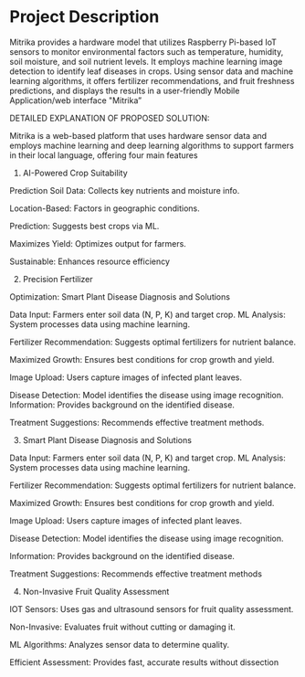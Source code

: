 # Project Description

Mitrika provides a hardware model that utilizes Raspberry Pi-based IoT sensors to monitor environmental factors such as temperature,
humidity, soil moisture, and soil nutrient levels. It employs machine learning image detection to identify leaf diseases in crops. Using sensor data and machine
learning algorithms, it offers fertilizer recommendations, and fruit freshness predictions, and displays the results in a user-friendly Mobile Application/web
interface "Mitrika”

DETAILED EXPLANATION OF PROPOSED SOLUTION:

Mitrika is a web-based platform that uses hardware sensor data and employs machine learning and deep
learning algorithms to support farmers in their local language, offering four main features

1. AI-Powered Crop Suitability

Prediction Soil Data: Collects key nutrients
and moisture info.

Location-Based: Factors in
geographic conditions.

Prediction:
Suggests best
crops via ML.

Maximizes Yield: Optimizes
output for farmers.

Sustainable: Enhances
resource efficiency

2.  Precision Fertilizer

Optimization:
Smart Plant Disease Diagnosis
and Solutions

Data Input: Farmers enter soil
data (N, P, K) and target crop.
ML Analysis: System processes
data using machine learning.

Fertilizer Recommendation:
Suggests optimal fertilizers for
nutrient balance.

Maximized Growth: Ensures
best conditions for crop growth
and yield.

Image Upload: Users capture images
of infected plant leaves.

Disease Detection: Model identifies
the disease using image recognition.
Information: Provides background on
the identified disease.

Treatment Suggestions:
Recommends effective treatment
methods.

3. Smart Plant Disease Diagnosis
   and Solutions

Data Input: Farmers enter soil
data (N, P, K) and target crop.
ML Analysis: System processes
data using machine learning.

Fertilizer Recommendation:
Suggests optimal fertilizers for
nutrient balance.

Maximized Growth: Ensures
best conditions for crop growth
and yield.

Image Upload: Users capture images
of infected plant leaves.

Disease Detection: Model identifies
the disease using image recognition.

Information: Provides background on
the identified disease.

Treatment Suggestions:
Recommends effective treatment
methods

4. Non-Invasive Fruit Quality
   Assessment

IOT Sensors: Uses gas and
ultrasound sensors for fruit quality
assessment.

Non-Invasive: Evaluates fruit
without cutting or damaging it.

ML Algorithms: Analyzes sensor
data to determine quality.

Efficient Assessment: Provides
fast, accurate results without
dissection
